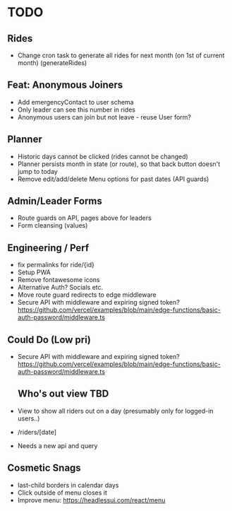 # TODO

## Rides

- Change cron task to generate all rides for next month (on 1st of current month) (generateRides)

## Feat: Anonymous Joiners

- Add emergencyContact to user schema
- Only leader can see this number in rides
- Anonymous users can join but not leave - reuse User form?

## Planner

- Historic days cannot be clicked (rides cannot be changed)
- Planner persists month in state (or route), so that back button doesn't jump to today
- Remove edit/add/delete Menu options for past dates (API guards)

## Admin/Leader Forms

- Route guards on API, pages above for leaders
- Form cleansing (values)

## Engineering / Perf

- fix permalinks for ride/{id}
- Setup PWA
- Remove fontawesome icons
- Alternative Auth? Socials etc.
- Move route guard redirects to edge middleware
- Secure API with middleware and expiring signed token?
  https://github.com/vercel/examples/blob/main/edge-functions/basic-auth-password/middleware.ts

## Could Do (Low pri)

- Secure API with middleware and expiring signed token?
  https://github.com/vercel/examples/blob/main/edge-functions/basic-auth-password/middleware.ts

  ## Who's out view TBD

- View to show all riders out on a day (presumably only for logged-in users..)
- /riders/[date]
- Needs a new api and query

## Cosmetic Snags

- last-child borders in calendar days
- Click outside of menu closes it
- Improve menu: https://headlessui.com/react/menu
